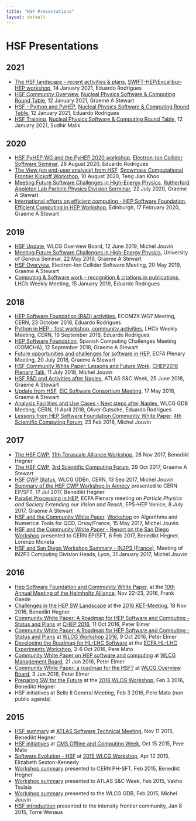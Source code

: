 ```yaml
---
title: "HSF Presentations"
layout: default
---
```


# HSF Presentations

## 2021

* [The HSF landscape - recent activities &amp; plans](https://indico.cern.ch/event/976081/contributions/4149153/attachments/2171368/3665976/EduardoRodrigues_2021-01-14_SWIFT-HEP.pdf), [SWIFT-HEP/Excalibur-HEP workshop](https://indico.cern.ch/event/976081/), 14 January 2021, Eduardo Rodrigues
* [HSF Community Overview](https://indico.jlab.org/event/420/contributions/7595/attachments/6350/8412/HSF%20Roundtable%202021-01.pdf), [Nucleal Physics Software &amp; Computing Round Table](https://indico.jlab.org/event/420/), 12 January 2021, Graeme A Stewart
* [HSF - Python and PyHEP](https://indico.jlab.org/event/420/contributions/7596/attachments/6353/8415/EduardoRodrigues-HSF-2021-01-12.pdf), [Nucleal Physics Software &amp; Computing Round Table](https://indico.jlab.org/event/420/), 12 January 2021, Eduardo Rodrigues
* [HSF Training](https://indico.jlab.org/event/420/contributions/7597/attachments/6352/8417/HSF_Training_SoftCompRoundTable_12Jan_2021.pdf), [Nucleal Physics Software &amp; Computing Round Table](https://indico.jlab.org/event/420/), 12 January 2021, Sudhir Malik

## 2020

* [HSF PyHEP WG and the PyHEP 2020 workshop](https://indico.bnl.gov/event/9122/contributions/40797/attachments/30133/47071/EduardoRodrigues_2020-08-26_PyHEP.pdf), [Electron-Ion Collider Software Seminar](https://indico.bnl.gov/event/9122/), 26 August 2020, Eduardo Rodrigues
* [The View (on end-user analysis) from HSF](https://indico.fnal.gov/event/43829/contributions/193756/), [Snowmass Computational Frontier Kickoff Workshop](https://indico.fnal.gov/event/43829/), 10 August 2020, Teng Jian Khoo
* [Meeting Future Software Challenges in High-Energy Physics](https://indico.stfc.ac.uk/event/187/attachments/341/554/RAL_Software_Seminar_Graeme.pdf), [Rutherford
Appleton Lab Particle Physics Division Serminar](https://indico.stfc.ac.uk/event/187/), 22 July 2020, Graeme A Stewart
* [International efforts on efficient computing - HEP Software Foundation](https://indico.ph.ed.ac.uk/event/66/contributions/819/attachments/675/817/ECHEP_HSF_Talk.pdf),
[Efficient Computing in HEP Workshop](https://indico.ph.ed.ac.uk/event/66/), Edinburgh, 17 February 2020, Graeme A Stewart

## 2019

* [HSF Update](/assets/MJ-WLCG_OB-2019-06-12.pdf), WLCG Overview Board, 12 June 2019, Michel Jouvin
* [Meeting Future Software Challenges in High-Energy Physics](/assets/HSF-UNIGE-Seminar.pdf), University of Geneva Seminar,
  22 May 2019, Graeme A Stewart
* [HSF Overview](https://agenda.infn.it/event/17249/contributions/89882/attachments/63230/76128/HSF_Electron_Ion_Consortium_Talk.pdf), Electron-Ion Collider Software Meeting, 20 May 2019, Graeme A Stewart
* [Computing & Software work - recognition & citations in publications](/assets/EduardoRodrigues-LHCb-2019-01-15.pdf), LHCb Weekly Meeting, 15 January 2019, Eduardo Rodrigues

## 2018

* [HEP Software Foundation (R&D) activities](/assets/EduardoRodrigues-CMS-2018-10-23.pdf), ECOM2X WG7 Meeting, CERN, 23 October 2018, Eduardo Rodrigues
* [Python in HEP - first workshop, community activities](/assets/EduardoRodrigues-LHCb-2018-09-18.pdf), LHCb Weekly Meeting, CERN, 19 September 2018, Eduardo Rodrigues
* [HEP Software Foundation](https://indico.ific.uv.es/event/3438/contributions/9763/attachments/6464/7304/COMCHA_HSF_Presentation.pdf), Spanish Computing Challenges Meeting (COMCHA), 12 September 2018, Graeme A Stewart
* [Future opportunities and challenges for software in HEP](https://indico.cern.ch/event/730568/contributions/3011127/attachments/1690167/2719313/Software-Opportunities-and-Challenges.pdf), ECFA Plenary Meeting, 20 July 2018, Graeme A Stewart
* [HSF Community White Paper: Lessons and Future Work](https://indico.cern.ch/event/587955/contributions/3012294/attachments/1681524/2708636/CHEP18_-_CWP_Lessons_and_Future_Work.pdf), [CHEP2018 Plenary Talk](https://indico.cern.ch/event/587955/timetable/#20180711), 11 July 2018, Michel Jouvin
* [HSF R&D and Activities after Naples](https://indico.cern.ch/event/740548/attachments/1676548/2692723/HSF_RD_and_Activities.pdf), ATLAS S&C Week, 25 June 2018, Graeme A Stewart
* [Update from HSF](https://www.jlab.org/indico/event/264/session/8/contribution/19/material/slides/0.pdf), [EIC Software Consortium Meeting](https://www.jlab.org/indico/event/264/other-view?view=standard), 17 May 2018, Graeme A Stewart
* [Analysis Facilities and Use Cases - Next steps after Naples](https://indico.cern.ch/event/651352/contributions/2960311/attachments/1631159/2600427/2018-04-11_GDB-CERN_EduardoRodrigues.pdf), WLCG GDB Meeting, CERN, 11 April 2018, Oliver Gutsche, Eduardo Rodrigues
* [Lessons from HEP Software Foundation Community White Paper](https://indico.cern.ch/event/702775/contributions/2882384/attachments/1597819/2547448/HEP-Computing-After-CWP.pdf), [4th Scientific Computing Forum](https://indico.cern.ch/event/702775/), 23 Feb 2018, Michel Jouvin

## 2017

 * [The HSF CWP](https://indico.desy.de/indico/event/18681/session/8/contribution/114/material/slides/0.pdf), [11th Terascale Alliance Workshop](https://indico.desy.de/indico/event/18681/), 28 Nov 2017, Benedikt Hegner
 * [The HSF CWP](https://indico.cern.ch/event/663273/contributions/2708178/attachments/1545100/2431717/HSF-CWP-Roadmap.pdf), [3rd Scientific Computing Forum](https://indico.cern.ch/event/663273/), 29 Oct 2017, Graeme A Stewart
 * [HSF CWP Status](https://indico.cern.ch/event/578990/contributions/2720743/attachments/1522280/2381911/CWP_Status_-_GDB_20170913.pdf), WLCG GDBn, CERN, 13 Sep 2017, Michel Jouvin
 * [Summary of the HSF CWP Workshop in Annecy](https://indico.cern.ch/event/651834/contributions/2652777/attachments/1493614/2322911/HSF2017AnnecySummary.pdf) presented to CERN EP/SFT, 17 Jul 2017, Benedikt Hegner
 * [Parallel Processing in HEP](https://indico.cern.ch/event/466934/contributions/2524830/attachments/1490098/2315783/hep-parallel-v3.pdf), ECFA Plenary meeting on *Particle Physics and Society Extending our Vision and Reach*, EPS-HEP Venice, 8 July 2017, Graeme A Stewart
 * [HSF and the Community White Paper](https://indico.lal.in2p3.fr/event/3473/session/1/contribution/2/material/slides/0.pdf), [Workshop](https://indico.lal.in2p3.fr/event/3473/timetable/#20170515.detailed) on Algorithms and Numerical Tools for QCD, Orsay/France, 15 May 2017, Michel Jouvin
 * [HSF and the Community White Paper - Report on the San Diego Workshop](https://indico.cern.ch/event/609308/contributions/2456640/attachments/1407318/2150983/HSF_workshopSanDiego.pdf) presented to CERN EP/SFT, 6 Feb 2017, Benedikt Hegner, Lorenzo Moneta
 * [HSF and San Diego Workshop Summary - IN2P3 (France)](https://indico.in2p3.fr/event/14075/session/4/contribution/20/material/slides/0.pdf), Meeting of IN2P3 Computing Division Heads, Lyon, 31 January 2017, Michel Jouvin

## 2016

 * [Hep Software Foundation and Community White Paper](https://indico.desy.de/getFile.py/access?contribId=17&sessionId=7&resId=0&materialId=slides&confId=15730), at the [10th Annual Meeting of the Helmholtz Alliance](https://indico.desy.de/conferenceOtherViews.py?view=standard&confId=15730), Nov 22-23, 2016, Frank Gaede
 * [Challenges in the HEP SW Landscape](https://indico.desy.de/getFile.py/access?contribId=10&resId=0&materialId=1&confId=16073) at the [2016 KET-Meeting](https://indico.desy.de/conferenceDisplay.py?confId=16073), 18 Nov 2016, Benedikt Hegner
 * [Community White Paper: A Roadmap for HEP Software and Computing - Status and Plans](https://indico.cern.ch/event/505613/contributions/2323238/attachments/1352966/2043354/20161011-chep-cwp-plenary.pdf) at [CHEP 2016](http://chep2016.org), 11 Oct 2016, Peter Elmer
 * [Community White Paper: A Roadmap for HEP Software and Computing - Status and Plans](https://indico.cern.ch/event/555063/contributions/2330979/attachments/1350889/2039355/20161009-wlcg-pre-chep-cwp.pdf) at [WLCG Workshop 2016](https://indico.cern.ch/event/555063/), 9 Oct 2016, Peter Elmer
 * [Developing the Roadmap for HL-LHC Software](https://indico.cern.ch/event/524795/contributions/2236597/attachments/1347925/2033396/LHC-Software-Roadmap.pdf)
   at the [ECFA HL-LHC Experiments Workshop](https://indico.cern.ch/event/524795/timetable/), 3-6 Oct 2016, Pere Mato
 * [Community White Paper on HEP software and computing](https://indico.cern.ch/event/536788/contributions/2181213/attachments/1295815/1932438/20160621-wlcg-mb-s2i2-hsf-cwp.pdf) at [WLCG Management Board](https://indico.cern.ch/event/536788/), 21 Jun 2016, Peter Elmer
 * [Community White Paper: a roadmap for the HSF?](https://indico.cern.ch/event/468475/contributions/2176639/attachments/1284555/1909827/20160603-hsf-community-whitepaper-gdb-overview-board.pdf) at [WLCG Overview Board](https://indico.cern.ch/event/468475/), 3 Jun 2016, Peter Elmer
 * [Preparing SW for the Future](https://indico.cern.ch/event/433164/contribution/21/attachments/1221971/1786949/WLCGworkshop2016SW2.pdf) at the [2016 WLCG Workshop](https://indico.cern.ch/event/433164/), Feb 3 2016, Benedikt Hegner
 * HSF initiatives at Belle II General Meeting, Feb 3 2016, Pere Mato (non public agenda)

## 2015

 * [HSF summary](https://indico.cern.ch/event/395887/session/5/contribution/12/attachments/1185905/1719290/HSF_111115.pdf) at [ATLAS Software Technical Meeting](https://indico.cern.ch/event/395887/other-view?view=standard), Nov 11 2015, Benedikt Hegner
 * [HSF initiatives](https://indico.cern.ch/event/454984/contribution/3/attachments/1171114/1690747/HEP_Software_Foundation_HSF__CMS_Meeting_20151015.pdf) at [CMS Offline and Computing Week](https://indico.cern.ch/event/454984/), Oct 15 2015, Pere Mato
 * [Software Evolution - HSF](https://indico.cern.ch/event/345619/session/1/contribution/13/attachments/681171/935779/WLCG_HSF.pdf) at [2015 WLCG Workshop](https://indico.cern.ch/event/345619/), Apr 12 2015, Elizabeth Sexton-Kennedy
 * [Workshop summary](/assets/Benedikt%20Hegner%20HSFSummary.pdf) presented to CERN PH-SFT, Feb 2015, Benedikt Hegner
 * [Workshop summary](/assets/HSF-Summary-Vakho-Tsulaia-ATLAS.pdf) presented to ATLAS S&C Week, Feb 2015, Vakho Tsulaia
 * [Workshop summary](/assets/HSF-SLAC-workshop-summary-GDB-Feb.pdf) presented to the WLCG GDB, Feb 2015, Michel Jouvin
 * [HSF introduction](/assets/HSF-intro-intensity-20150108.pdf) presented to the intensity frontier community, Jan 8 2015, Torre Wenaus
